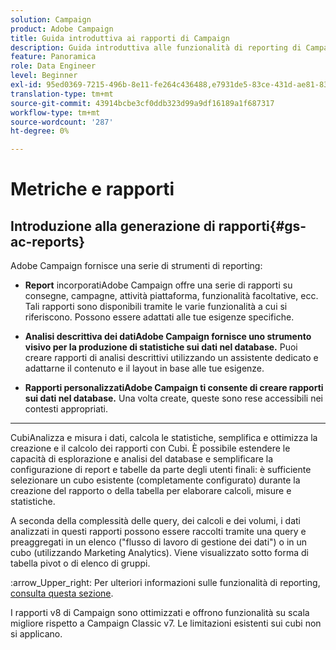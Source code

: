 ```yaml
---
solution: Campaign
product: Adobe Campaign
title: Guida introduttiva ai rapporti di Campaign
description: Guida introduttiva alle funzionalità di reporting di Campaign
feature: Panoramica
role: Data Engineer
level: Beginner
exl-id: 95ed0369-7215-496b-8e11-fe264c436488,e7931de5-83ce-431d-ae81-83793d257550
translation-type: tm+mt
source-git-commit: 43914bcbe3cf0ddb323d99a9df16189a1f687317
workflow-type: tm+mt
source-wordcount: '287'
ht-degree: 0%

---
```


# Metriche e rapporti

## Introduzione alla generazione di rapporti{#gs-ac-reports}

Adobe Campaign fornisce una serie di strumenti di reporting:

* **Report**
incorporatiAdobe Campaign offre una serie di rapporti su consegne, campagne, attività piattaforma, funzionalità facoltative, ecc. Tali rapporti sono disponibili tramite le varie funzionalità a cui si riferiscono. Possono essere adattati alle tue esigenze specifiche.

* **Analisi descrittiva dei datiAdobe Campaign fornisce uno strumento visivo per la produzione di statistiche sui dati nel database.**
Puoi creare rapporti di analisi descrittivi utilizzando un assistente dedicato e adattarne il contenuto e il layout in base alle tue esigenze.

* **Rapporti personalizzatiAdobe Campaign ti consente di creare rapporti sui dati nel database.**
Una volta create, queste sono rese accessibili nei contesti appropriati.

* ****
CubiAnalizza e misura i dati, calcola le statistiche, semplifica e ottimizza la creazione e il calcolo dei rapporti con Cubi.  È possibile estendere le capacità di esplorazione e analisi del database e semplificare la configurazione di report e tabelle da parte degli utenti finali: è sufficiente selezionare un cubo esistente (completamente configurato) durante la creazione del rapporto o della tabella per elaborare calcoli, misure e statistiche.

A seconda della complessità delle query, dei calcoli e dei volumi, i dati analizzati in questi rapporti possono essere raccolti tramite una query e preaggregati in un elenco (&quot;flusso di lavoro di gestione dei dati&quot;) o in un cubo (utilizzando Marketing Analytics). Viene visualizzato sotto forma di tabella pivot o di elenco di gruppi.


:arrow_Upper_right: Per ulteriori informazioni sulle funzionalità di reporting, [consulta questa sezione](https://experienceleague.adobe.com/docs/campaign-classic/using/reporting/reporting-in-adobe-campaign/about-adobe-campaign-reporting-tools.html).

I rapporti v8 di Campaign sono ottimizzati e offrono funzionalità su scala migliore rispetto a Campaign Classic v7. Le limitazioni esistenti sui cubi non si applicano.

